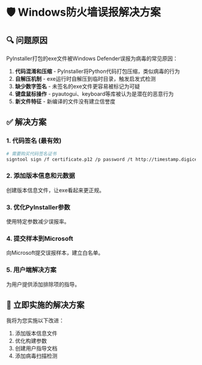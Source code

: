 # 🛡️ Windows防火墙误报解决方案

## 🔍 问题原因

PyInstaller打包的exe文件被Windows Defender误报为病毒的常见原因：

1. **代码混淆和压缩** - PyInstaller将Python代码打包压缩，类似病毒的行为
2. **自解压机制** - exe运行时自解压到临时目录，触发启发式检测
3. **缺少数字签名** - 未签名的exe文件更容易被标记为可疑
4. **键盘鼠标操作** - pyautogui、keyboard等库被认为是潜在的恶意行为
5. **新文件特征** - 新编译的文件没有建立信誉度

## ✅ 解决方案

### 1. 代码签名 (最有效)
```bash
# 需要购买代码签名证书
signtool sign /f certificate.p12 /p password /t http://timestamp.digicert.com 按键小精灵.exe
```

### 2. 添加版本信息和元数据
创建版本信息文件，让exe看起来更正规。

### 3. 优化PyInstaller参数
使用特定参数减少误报率。

### 4. 提交样本到Microsoft
向Microsoft提交误报样本，建立白名单。

### 5. 用户端解决方案
为用户提供添加排除项的指导。

## 🔧 立即实施的解决方案

我将为您实施以下改进：
1. 添加版本信息文件
2. 优化构建参数
3. 创建用户指导文档
4. 添加病毒扫描检测
